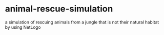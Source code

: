 # animal-rescue-simulation
a simulation of rescuing animals from a jungle that is not their natural habitat by using NetLogo
